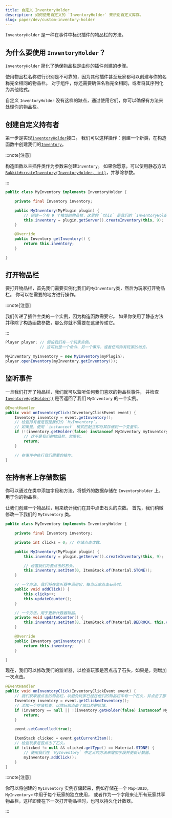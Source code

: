 ```yaml
---
title: 自定义 InventoryHolder
description: 如何使用自定义的 `InventoryHolder` 来识别自定义库存。
slug: paper/dev/custom-inventory-holder
---
```


`InventoryHolder` 是一种在事件中标识插件的物品栏的方法。

## 为什么要使用 `InventoryHolder`？

`InventoryHolder` 简化了确保物品栏是由你的插件创建的步骤。

使用物品栏名称进行识别是不可靠的，因为其他插件甚至玩家都可以创建与你的名称完全相同的物品栏。
对于组件，你还需要确保名称完全相同，或者将其序列化为其他格式。

自定义 `InventoryHolder` 没有这样的缺点，通过使用它们，你可以确保有方法来处理你的物品栏。

## 创建自定义持有者

第一步是实现[`InventoryHolder`](jd:paper:org.bukkit.inventory.InventoryHolder)接口。
我们可以这样操作：创建一个新类，在构造函数中创建我们的[`Inventory`](jd:paper:org.bukkit.inventory.Inventory)。

:::note[注意]

构造函数以主插件类作为参数来创建`Inventory`。
如果你愿意，可以使用静态方法[`Bukkit#createInventory(InventoryHolder, int)`](jd:paper:org.bukkit.Bukkit#createInventory(org.bukkit.inventory.InventoryHolder,int))，并移除参数。

:::

```java title="MyInventory.java"
public class MyInventory implements InventoryHolder {

    private final Inventory inventory;

    public MyInventory(MyPlugin plugin) {
        // 创建一个有 9 个槽位的物品栏，这里的 `this` 是我们的 `InventoryHolder`。
        this.inventory = plugin.getServer().createInventory(this, 9);
    }

    @Override
    public Inventory getInventory() {
        return this.inventory;
    }

}
```

## 打开物品栏

要打开物品栏，首先我们需要实例化我们的`MyInventory`类，然后为玩家打开物品栏。
你可以在需要的地方进行操作。

:::note[注意]

我们传递了插件主类的一个实例，因为构造函数需要它。
如果你使用了静态方法并移除了构造函数参数，那么你就不需要在这里传递它。

:::

```java
Player player; // 假设我们有一个玩家实例。
               // 这可以是一个命令、另一个事件，或者任何你有玩家的地方。

MyInventory myInventory = new MyInventory(myPlugin);
player.openInventory(myInventory.getInventory());
```

## 监听事件

一旦我们打开了物品栏，我们就可以监听任何我们喜欢的物品栏事件，
并检查 [`Inventory#getHolder()`](jd:paper:org.bukkit.inventory.Inventory#getHolder()) 是否返回了我们 `MyInventory` 的一个实例。

```java
@EventHandler
public void onInventoryClick(InventoryClickEvent event) {
    Inventory inventory = event.getInventory();
    // 检查持有者是否是我们的 `MyInventory`。
    // 如果是，使用 `instanceof` 模式匹配立即将其存储到一个变量中。
    if (!(inventory.getHolder(false) instanceof MyInventory myInventory)) {
        // 这不是我们的物品栏，忽略它。
        return;
    }

    // 在事件中执行我们需要的操作。
}
```

## 在持有者上存储数据

你可以通过在类中添加字段和方法，将额外的数据存储在 `InventoryHolder` 上，用于你的物品栏。

让我们创建一个物品栏，用来统计我们在其中点击石头的次数。
首先，我们稍微修改一下我们的 `MyInventory` 类。

```java title="MyInventory.java"
public class MyInventory implements InventoryHolder {

    private final Inventory inventory;

    private int clicks = 0; // 存储点击次数。

    public MyInventory(MyPlugin plugin) {
        this.inventory = plugin.getServer().createInventory(this, 9);

        // 设置我们将要点击的石头。
        this.inventory.setItem(0, ItemStack.of(Material.STONE));
    }

    // 一个方法，我们将在监听器中调用它，每当玩家点击石头时。
    public void addClick() {
        this.clicks++;
        this.updateCounter();
    }

    // 一个方法，用于更新计数器物品。
    private void updateCounter() {
        this.inventory.setItem(8, ItemStack.of(Material.BEDROCK, this.clicks));
    }

    @Override
    public Inventory getInventory() {
        return this.inventory;
    }

}
```

现在，我们可以修改我们的监听器，以检查玩家是否点击了石头，如果是，则增加一次点击。

```java
@EventHandler
public void onInventoryClick(InventoryClickEvent event) {
    // 我们获取被点击的物品栏，以避免玩家已经在他们的物品栏中有一个石头，并点击了那个石头的情况。
    Inventory inventory = event.getClickedInventory();
    // 添加一个空值检查，以防玩家点击了窗口外的区域。
    if (inventory == null || !(inventory.getHolder(false) instanceof MyInventory myInventory)) {
        return;
    }

    event.setCancelled(true);

    ItemStack clicked = event.getCurrentItem();
    // 检查玩家是否点击了石头。
    if (clicked != null && clicked.getType() == Material.STONE) {
        // 使用我们在 `MyInventory` 中定义的方法来增加字段并更新计数器。
        myInventory.addClick();
    }
}
```

:::note[注意]

你可以将创建的 `MyInventory` 实例存储起来，例如存储在一个 `Map<UUID, MyInventory>` 中用于每个玩家的独立使用，
或者作为一个字段来让所有玩家共享物品栏，这样即使在下一次打开物品栏时，也可以持久化计数器。

:::
